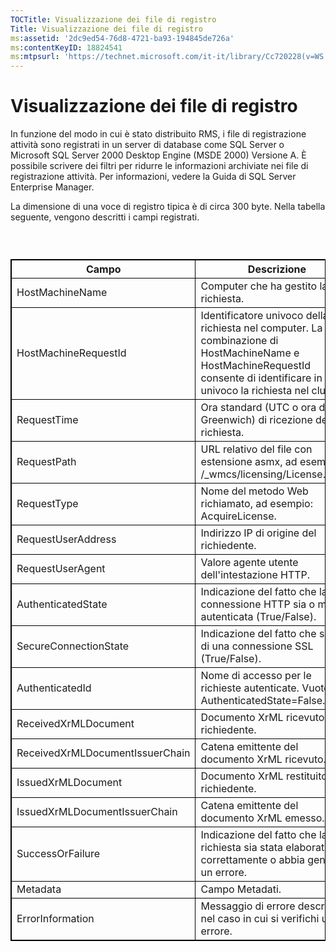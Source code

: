 ```yaml
---
TOCTitle: Visualizzazione dei file di registro
Title: Visualizzazione dei file di registro
ms:assetid: '2dc9ed54-76d8-4721-ba93-194845de726a'
ms:contentKeyID: 18824541
ms:mtpsurl: 'https://technet.microsoft.com/it-it/library/Cc720228(v=WS.10)'
---
```


Visualizzazione dei file di registro
====================================

In funzione del modo in cui è stato distribuito RMS, i file di registrazione attività sono registrati in un server di database come SQL Server o Microsoft SQL Server 2000 Desktop Engine (MSDE 2000) Versione A. È possibile scrivere dei filtri per ridurre le informazioni archiviate nei file di registrazione attività. Per informazioni, vedere la Guida di SQL Server Enterprise Manager.

La dimensione di una voce di registro tipica è di circa 300 byte. Nella tabella seguente, vengono descritti i campi registrati.

###  

 
<table style="border:1px solid black;">
<colgroup>
<col width="50%" />
<col width="50%" />
</colgroup>
<thead>
<tr class="header">
<th style="border:1px solid black;" >Campo</th>
<th style="border:1px solid black;" >Descrizione</th>
</tr>
</thead>
<tbody>
<tr class="odd">
<td style="border:1px solid black;">HostMachineName</td>
<td style="border:1px solid black;">Computer che ha gestito la richiesta.</td>
</tr>
<tr class="even">
<td style="border:1px solid black;">HostMachineRequestId</td>
<td style="border:1px solid black;">Identificatore univoco della richiesta nel computer. La combinazione di HostMachineName e HostMachineRequestId consente di identificare in modo univoco la richiesta nel cluster.</td>
</tr>
<tr class="odd">
<td style="border:1px solid black;">RequestTime</td>
<td style="border:1px solid black;">Ora standard (UTC o ora di Greenwich) di ricezione della richiesta.</td>
</tr>
<tr class="even">
<td style="border:1px solid black;">RequestPath</td>
<td style="border:1px solid black;">URL relativo del file con estensione asmx, ad esempio: /_wmcs/licensing/License.asmx.</td>
</tr>
<tr class="odd">
<td style="border:1px solid black;">RequestType</td>
<td style="border:1px solid black;">Nome del metodo Web richiamato, ad esempio: AcquireLicense.</td>
</tr>
<tr class="even">
<td style="border:1px solid black;">RequestUserAddress</td>
<td style="border:1px solid black;">Indirizzo IP di origine del richiedente.</td>
</tr>
<tr class="odd">
<td style="border:1px solid black;">RequestUserAgent</td>
<td style="border:1px solid black;">Valore agente utente dell'intestazione HTTP.</td>
</tr>
<tr class="even">
<td style="border:1px solid black;">AuthenticatedState</td>
<td style="border:1px solid black;">Indicazione del fatto che la connessione HTTP sia o meno autenticata (True/False).</td>
</tr>
<tr class="odd">
<td style="border:1px solid black;">SecureConnectionState</td>
<td style="border:1px solid black;">Indicazione del fatto che si tratti di una connessione SSL (True/False).</td>
</tr>
<tr class="even">
<td style="border:1px solid black;">AuthenticatedId</td>
<td style="border:1px solid black;">Nome di accesso per le richieste autenticate. Vuoto se AuthenticatedState=False.</td>
</tr>
<tr class="odd">
<td style="border:1px solid black;">ReceivedXrMLDocument</td>
<td style="border:1px solid black;">Documento XrML ricevuto dal richiedente.</td>
</tr>
<tr class="even">
<td style="border:1px solid black;">ReceivedXrMLDocumentIssuerChain</td>
<td style="border:1px solid black;">Catena emittente del documento XrML ricevuto.</td>
</tr>
<tr class="odd">
<td style="border:1px solid black;">IssuedXrMLDocument</td>
<td style="border:1px solid black;">Documento XrML restituito al richiedente.</td>
</tr>
<tr class="even">
<td style="border:1px solid black;">IssuedXrMLDocumentIssuerChain</td>
<td style="border:1px solid black;">Catena emittente del documento XrML emesso.</td>
</tr>
<tr class="odd">
<td style="border:1px solid black;">SuccessOrFailure</td>
<td style="border:1px solid black;">Indicazione del fatto che la richiesta sia stata elaborata correttamente o abbia generato un errore.</td>
</tr>
<tr class="even">
<td style="border:1px solid black;">Metadata</td>
<td style="border:1px solid black;">Campo Metadati.</td>
</tr>
<tr class="odd">
<td style="border:1px solid black;">ErrorInformation</td>
<td style="border:1px solid black;">Messaggio di errore descrittivo, nel caso in cui si verifichi un errore.</td>
</tr>
</tbody>
</table>
